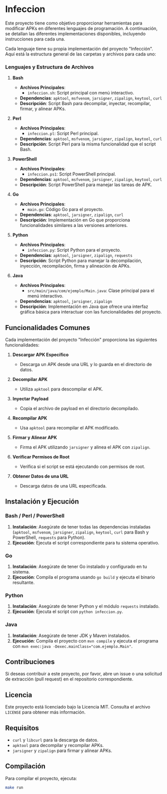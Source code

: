 # Infeccion

Este proyecto tiene como objetivo proporcionar herramientas para modificar APKs en diferentes lenguajes de programación. A continuación, se detallan las diferentes implementaciones disponibles, incluyendo instrucciones para cada una.

Cada lenguaje tiene su propia implementación del proyecto "Infección". Aquí está la estructura general de las carpetas y archivos para cada uno:

### Lenguajes y Estructura de Archivos

1. **Bash**
    - **Archivos Principales**:
        - `infeccion.sh`: Script principal con menú interactivo.
    - **Dependencias**: `apktool`, `msfvenom`, `jarsigner`, `zipalign`, `keytool`, `curl`
    - **Descripción**: Script Bash para decompilar, inyectar, recompilar, firmar, y alinear APKs.

2. **Perl**
    - **Archivos Principales**:
        - `infeccion.pl`: Script Perl principal.
    - **Dependencias**: `apktool`, `msfvenom`, `jarsigner`, `zipalign`, `keytool`, `curl`
    - **Descripción**: Script Perl para la misma funcionalidad que el script Bash.

3. **PowerShell**
    - **Archivos Principales**:
        - `infeccion.ps1`: Script PowerShell principal.
    - **Dependencias**: `apktool`, `msfvenom`, `jarsigner`, `zipalign`, `keytool`, `curl`
    - **Descripción**: Script PowerShell para manejar las tareas de APK.

4. **Go**
    - **Archivos Principales**:
        - `main.go`: Código Go para el proyecto.
    - **Dependencias**: `apktool`, `jarsigner`, `zipalign`, `curl`
    - **Descripción**: Implementación en Go que proporciona funcionalidades similares a las versiones anteriores.

5. **Python**
    - **Archivos Principales**:
        - `infeccion.py`: Script Python para el proyecto.
    - **Dependencias**: `apktool`, `jarsigner`, `zipalign`, `requests`
    - **Descripción**: Script Python para manejar la decompilación, inyección, recompilación, firma y alineación de APKs.

6. **Java**
    - **Archivos Principales**:
        - `src/main/java/com/ejemplo/Main.java`: Clase principal para el menú interactivo.
    - **Dependencias**: `apktool`, `jarsigner`, `zipalign`
    - **Descripción**: Implementación en Java que ofrece una interfaz gráfica básica para interactuar con las funcionalidades del proyecto.

## Funcionalidades Comunes

Cada implementación del proyecto "Infección" proporciona las siguientes funcionalidades:

1. **Descargar APK Específico**
    - Descarga un APK desde una URL y lo guarda en el directorio de datos.

2. **Decompilar APK**
    - Utiliza `apktool` para descompilar el APK.

3. **Inyectar Payload**
    - Copia el archivo de payload en el directorio decompilado.

4. **Recompilar APK**
    - Usa `apktool` para recompilar el APK modificado.

5. **Firmar y Alinear APK**
    - Firma el APK utilizando `jarsigner` y alinea el APK con `zipalign`.

6. **Verificar Permisos de Root**
    - Verifica si el script se está ejecutando con permisos de root.

7. **Obtener Datos de una URL**
    - Descarga datos de una URL especificada.

## Instalación y Ejecución

### Bash / Perl / PowerShell

1. **Instalación**: Asegúrate de tener todas las dependencias instaladas (`apktool`, `msfvenom`, `jarsigner`, `zipalign`, `keytool`, `curl` para Bash y PowerShell, `requests` para Python).
2. **Ejecución**: Ejecuta el script correspondiente para tu sistema operativo.

### Go

1. **Instalación**: Asegúrate de tener Go instalado y configurado en tu sistema.
2. **Ejecución**: Compila el programa usando `go build` y ejecuta el binario resultante.

### Python

1. **Instalación**: Asegúrate de tener Python y el módulo `requests` instalado.
2. **Ejecución**: Ejecuta el script con `python infeccion.py`.

### Java

1. **Instalación**: Asegúrate de tener JDK y Maven instalados.
2. **Ejecución**: Compila el proyecto con `mvn compile` y ejecuta el programa con `mvn exec:java -Dexec.mainClass="com.ejemplo.Main"`.

## Contribuciones

Si deseas contribuir a este proyecto, por favor, abre un issue o una solicitud de extracción (pull request) en el repositorio correspondiente.

## Licencia

Este proyecto está licenciado bajo la Licencia MIT. Consulta el archivo `LICENSE` para obtener más información.



## Requisitos

- `curl` y `libcurl` para la descarga de datos.
- `apktool` para decompilar y recompilar APKs.
- `jarsigner` y `zipalign` para firmar y alinear APKs.

## Compilación

Para compilar el proyecto, ejecuta:

```sh
make run
```
